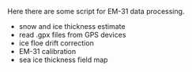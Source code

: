 Here there are some script for EM-31 data processing.
* snow and ice thickness estimate
* read .gpx files from GPS devices
* ice floe drift correction
* EM-31 calibration
* sea ice thickness field map
